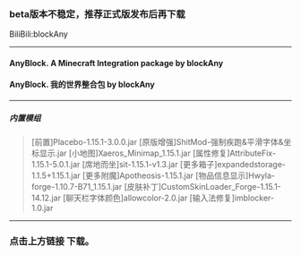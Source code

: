 ### beta版本不稳定，推荐正式版发布后再下载
BiliBili:blockAny
* * *

#### AnyBlock. A Minecraft Integration package by blockAny
#### AnyBlock. 我的世界整合包 by blockAny

* * *
##### 内置模组

>
>[前置]Placebo-1.15.1-3.0.0.jar
>[原版增强]ShitMod-强制疾跑&平滑字体&坐标显示.jar
>[小地图]Xaeros_Minimap_1.15.1.jar
>[属性修复]AttributeFix-1.15.1-5.0.1.jar
>[席地而坐]sit-1.15.1-v1.3.jar
>[更多箱子]expandedstorage-1.1.5+1.15.1.jar
>[更多附魔]Apotheosis-1.15.1.jar
>[物品信息显示]Hwyla-forge-1.10.7-B71_1.15.1.jar
>[皮肤补丁]CustomSkinLoader_Forge-1.15.1-14.12.jar
>[聊天栏字体颜色]allowcolor-2.0.jar
>[输入法修复]imblocker-1.0.jar

* * *

### 点击上方链接 下载。
